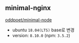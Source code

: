 ## minimal-nginx

[oddpoet/minimal-node](https://hub.docker.com/r/oddpoet/minimal-node/)

- ubuntu `18.04(LTS)` base로 변경
- version: `8.10.0` (npm: `3.5.2`)
